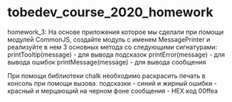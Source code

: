 # tobedev_course_2020_homework

homework_3:
На основе приложения которое мы сделали при помощи модулей CommonJS, создайте модуль с именем MessagePrinter и реализуйте в нем 3 основных метода со следующими сигнатурами:
printTooltip(message) - для вывода подсказок
printError(message) - для вывода ошибок
printMessage(message) - для вывода сообщения

При помощи библиотеки chalk необходимо раскрасить печать в консоль при помощи вызова.
подсказки - синий и жирный
ошибки - красный и мерцающий на черном фоне
сообщения - HEX код 00ffea